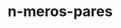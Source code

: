 n-meros-pares
=============
<!DOCTYPE html PUBLIC "-//W3C//DTD XHTML 1.0 Transitional//EN" "http://www.w3.org/TR/xhtml1/DTD/xhtml1-transitional.dtd">
<html xmlns="http://www.w3.org/1999/xhtml">
<head>
<meta http-equiv="Content-Type" content="text/html; charset=utf-8" />
<title> Primer Ejercicio:Si Un Numero Es Par</title>
<script language="javascript">
var x=prompt("ingrese un numero");
var p=0,x;
if(x%2==0){
		p=+1
		p=x
		alert(p+" es par") ;
		
	}else{
			alert("no es par");
			
		
		}
</script>
</head>

<body>
</body>
</html>
